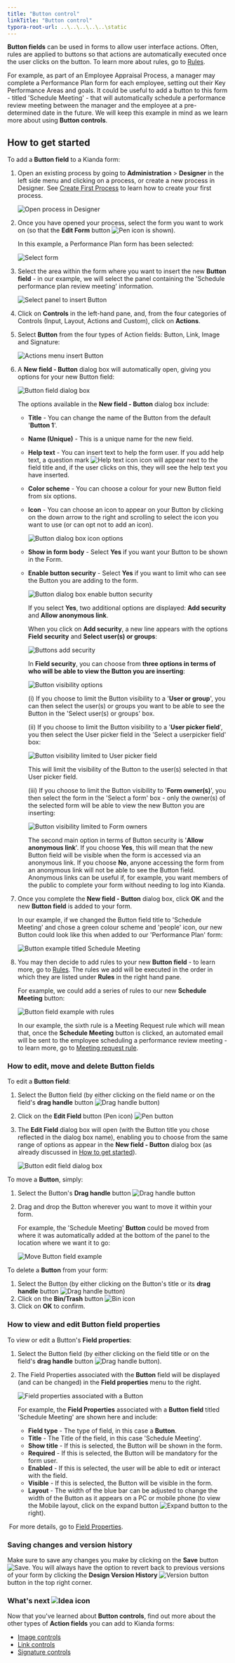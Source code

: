 ```yaml
---
title: "Button control"
linkTitle: "Button control"
typora-root-url: ..\..\..\..\..\static
---
```


**Button fields** can be used in forms to allow user interface actions. Often, rules are applied to buttons so that actions are automatically executed once the user clicks on the button. To learn more about rules, go to [Rules](/docs/platform/rules/).

For example, as part of an Employee Appraisal Process, a manager may complete a Performance Plan form for each employee, setting out their Key Performance Areas and goals. It could be useful to add a button to this form - titled 'Schedule Meeting' - that will automatically schedule a performance review meeting between the manager and the employee at a pre-determined date in the future. We will keep this example in mind as we learn more about using **Button controls**.



## How to get started ##

To add a **Button field** to a Kianda form:

1. Open an existing process by going to **Administration** > **Designer** in the left side menu and clicking on a process, or create a new process in Designer. See [Create First Process](/docs/getting-started/create-first-process/) to learn how to create your first process.

   ![Open process in Designer](/images/designer-open-process.jpg)

2. Once you have opened your process, select the form you want to work on (so that the **Edit Form** button ![Pen icon](/images/penicon.png) is shown). 

   In this example, a Performance Plan form has been selected:

   ![Select form](/images/button-form-selected.jpg)

3. Select the area within the form where you want to insert the new **Button field** - in our example, we will select the panel containing the 'Schedule performance plan review meeting' information. 

   ![Select panel to insert Button](/images/button-select-area.jpg)

4. Click on **Controls** in the left-hand pane, and, from the four categories of Controls (Input, Layout, Actions and Custom), click on **Actions**.

5. Select **Button** from the four types of Action fields: Button, Link, Image and Signature:

   ![Actions menu insert Button](/images/button-insert.jpg)

6. A **New field - Button** dialog box will automatically open, giving you options for your new Button field: 

   ![Button field dialog box](/images/button-dialog.jpg)

   The options available in the **New field - Button** dialog box include:

   - **Title** - You can change the name of the Button from the default '**Button 1**'.

   - **Name (Unique)** - This is a unique name for the new field.

   - **Help text** - You can insert text to help the form user. If you add help text, a question mark ![Help text icon](/images/help-icon.jpg) icon will appear next to the field title and, if the user clicks on this, they will see the help text you have inserted.

   - **Color scheme** - You can choose a colour for your new Button field from six options.

   - **Icon** - You can choose an icon to appear on your Button by clicking on the down arrow to the right and scrolling to select the icon you want to use (or can opt not to add an icon).

     ![Button dialog box icon options](/images/button-dialog-icon.jpg)

   - **Show in form body** - Select **Yes** if you want your Button to be shown in the Form.

   - **Enable button security** - Select **Yes** if you want to limit who can see the Button you are adding to the form.

     ![Button dialog box enable button security](/images/button-dialog-security.jpg)

     If you select **Yes**, two additional options are displayed: **Add security** and **Allow anonymous link**.

     When you click on **Add security**, a new line appears with the options **Field security** and **Select user(s) or groups**:

     ![Buttons add security](/images/button-dialog-add-security.jpg)

     In **Field security**, you can choose from **three options in terms of who will be able to view the Button you are inserting**:

     ![Button visibility options](/images/button-dialog-visibility.jpg)

     (i) If you choose to limit the Button visibility to a '**User or group**', you can then select the user(s) or groups you want to be able to see the Button in the 'Select user(s) or groups' box.

     (ii) If you choose to limit the Button visibility to a '**User picker field**', you then select the User picker field in the 'Select a userpicker field' box:

     ![Button visibility limited to User picker field](/images/button-dialog-user-picker.jpg)

     This will limit the visibility of the Button to the user(s) selected in that User picker field.

     (iii) If you choose to limit the Button visibility to '**Form owner(s)**', you then select the form in the 'Select a form' box - only the owner(s) of the selected form will be able to view the new Button you are inserting:

     ![Button visibility limited to Form owners](/images/button-security-form-owner.jpg)

     The second main option in terms of Button security is '**Allow anonymous link**'. If you choose **Yes**, this will mean that the new Button field will be visible when the form is accessed via an anonymous link. If you choose **No**, anyone accessing the form from an anonymous link will not be able to see the Button field. Anonymous links can be useful if, for example, you want members of the public to complete your form without needing to log into Kianda.

      

7. Once you complete the **New field - Button** dialog box, click **OK** and the new **Button field** is added to your form. 

   In our example, if we changed the Button field title to 'Schedule Meeting' and chose a green colour scheme and 'people' icon, our new Button could look like this when added to our 'Performance Plan' form:

   ![Button example titled Schedule Meeting](/images/button-example-meeting.jpg)

8. You may then decide to add rules to your new **Button field** - to learn more, go to [Rules](/docs/platform/rules/). The rules we add will be executed in the order in which they are listed under **Rules** in the right hand pane.

	For example, we could add a series of rules to our new **Schedule Meeting** button:

	![Button field example with rules](/images/button-example-rules.jpg)

	In our example, the sixth rule is a Meeting Request rule which will mean that, once the **Schedule Meeting** button is clicked, an automated email will be sent to the employee scheduling a performance review meeting - to learn more, go to [Meeting request rule](/docs/platform/rules/communications/meeting-request/).

  

### How to edit, move and delete Button fields ###

To edit a **Button field**:

1. Select the Button field (by either clicking on the field name or on the field's **drag handle** button ![Drag handle button](/images/draghandlewhite-frame.png))

2. Click on the **Edit Field** button (Pen icon) ![Pen button](/images/penicon.png)

3. The **Edit Field** dialog box will open (with the Button title you chose reflected in the dialog box name), enabling you to choose from the same range of options as appear in the **New field - Button** dialog box (as already discussed in [How to get started](/docs/platform/controls/actions/button#how-to-get-started)).

   ![Button edit field dialog box](/images/button-edit-field-dialog.jpg)

   

To move a **Button**, simply:

1. Select the Button's **Drag handle** button ![Drag handle button](/images/draghandlewhite-frame.png) 

2. Drag and drop the Button wherever you want to move it within your form.

   For example, the 'Schedule Meeting' **Button** could be moved from where it was automatically added at the bottom of the panel to the location where we want it to go:

   ![Move Button field example](/images/button-move.jpg)

   

To delete a **Button** from your form:

1. Select the Button (by either clicking on the Button's title or its **drag handle** button ![Drag handle button](/images/draghandlewhite-frame.png))
2. Click on the **Bin/Trash** button ![Bin icon](/images/binicon.png) 
3. Click on **OK** to confirm.



### How to view and edit Button field properties ###

To view or edit a Button's **Field properties**:

1. Select the Button field (by either clicking on the field title or on the field's **drag handle** button ![Drag handle button](/images/draghandlewhite-frame.png)).

2. The Field Properties associated with the **Button** field will be displayed (and can be changed) in the **Field properties** menu to the right.

   ![Field properties associated with a Button](/images/button-field-properties.jpg)

   For example, the **Field Properties** associated with a **Button field** titled 'Schedule Meeting' are shown here and include:

   - **Field type** - The type of field, in this case a **Button**.
   - **Title** - The Title of the field, in this case 'Schedule Meeting'.
   - **Show title** - If this is selected, the Button will be shown in the form.
   - **Required** - If this is selected, the Button will be mandatory for the form user.
   - **Enabled** - If this is selected, the user will be able to edit or interact with the field.
   - **Visible** - If this is selected, the Button will be visible in the form.
   - **Layout** - The width of the blue bar can be adjusted to change the width of the Button as it appears on a PC or mobile phone (to view the Mobile layout, click on the expand button ![Expand button](/images/expand-icon.jpg) to the right).

​		For more details, go to [Field Properties](/docs/platform/controls/properties#field-properties).



### Saving changes and version history ###

Make sure to save any changes you make by clicking on the **Save** button ![Save](/images/saveprocess.png). You will always have the option to revert back to previous versions of your form by clicking the **Design Version History** ![Version button](/images/version8.png) button in the top right corner.



### What's next  ![Idea icon](/images/18.png) ###

Now that you've learned about **Button controls**, find out more about the other types of **Action fields** you can add to Kianda forms:

- [Image controls](/docs/platform/controls/actions/image/)
- [Link controls](/docs/platform/controls/actions/link/)
- [Signature controls](/docs/platform/controls/actions/signature/)
